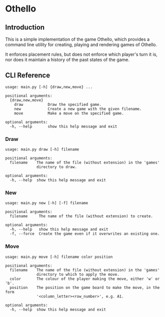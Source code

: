 # Othello

## Introduction

This is a simple implementation of the game Othello, which provides a command line utility for creating, playing and
rendering games of Othello.

It enforces placement rules, but does not enforce which player's turn it is, nor does it maintain a history of the
past states of the game.

## CLI Reference

```
usage: main.py [-h] {draw,new,move} ...

positional arguments:
  {draw,new,move}
    draw           Draw the specified game.
    new            Create a new game with the given filename.
    move           Make a move on the specified game.

optional arguments:
  -h, --help       show this help message and exit
```

### Draw

```
usage: main.py draw [-h] filename

positional arguments:
  filename    The name of the file (without extension) in the 'games'
              directory to draw.

optional arguments:
  -h, --help  show this help message and exit
```

### New

```
usage: main.py new [-h] [-f] filename

positional arguments:
  filename     The name of the file (without extension) to create.

optional arguments:
  -h, --help   show this help message and exit
  -f, --force  Create the game even if it overwrites an existing one.
```

### Move

```
usage: main.py move [-h] filename color position

positional arguments:
  filename    The name of the file (without extension) in the 'games'
              directory to which to apply the move.
  color       The colour of the player making the move, either 'w' or 'b'.
  position    The position on the game board to make the move, in the form
              '<column_letter><row_number>', e.g. A1.

optional arguments:
  -h, --help  show this help message and exit
```